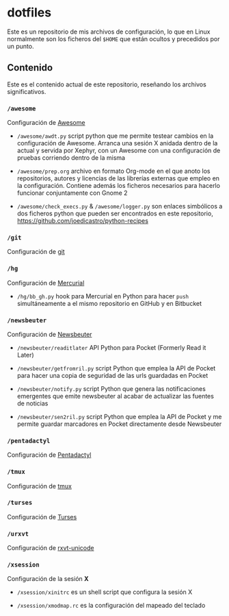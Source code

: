 # dotfiles

Este es un repositorio de mis archivos de configuración, lo que en Linux
normalmente son los ficheros del `$HOME` que están ocultos y precedidos por un
punto.

## Contenido

Este es el contenido actual de este repositorio, reseñando los archivos
significativos.

### `/awesome`

Configuración de [Awesome](http://awesome.naquadah.org/)

+ `/awesome/awdt.py` script python que me permite testear cambios en la
  configuración de Awesome. Arranca una sesión X anidada dentro de la actual y
  servida por Xephyr, con un Awesome con una configuración de pruebas corriendo
  dentro de la misma

+ `/awesome/prep.org` archivo en formato Org-mode en el que anoto los
  repositorios, autores y licencias de las librerías externas que empleo en la
  configuración. Contiene además los ficheros necesarios para hacerlo funcionar
  conjuntamente con Gnome 2

+ `/awesome/check_execs.py` & `/awesome/logger.py` son enlaces simbólicos a dos
  ficheros python que pueden ser encontrados en este repositorio,
  <https://github.com/joedicastro/python-recipes>

### `/git`

Configuración de [git](http://git-scm.com/)

### `/hg`

Configuración de [Mercurial](http://mercurial.selenic.com/)

+ `/hg/bb_gh.py` hook para Mercurial en Python para hacer `push` simultáneamente
  a el mismo repositorio en GitHub y en Bitbucket

### `/newsbeuter`

Configuración de [Newsbeuter](http://newsbeuter.org/)

+ `/newsbeuter/readitlater` API Python para Pocket (Formerly Read it Later)

+ `/newsbeuter/getfromril.py` script Python que emplea la API de Pocket para
   hacer una copia de seguridad de las urls guardadas en Pocket

+ `/newsbeuter/notify.py` script Python que genera las notificaciones emergentes
  que emite newsbeuter al acabar de actualizar las fuentes de noticias

+ `/newsbeuter/sen2ril.py` script Python que emplea la API de Pocket y me
  permite guardar marcadores en Pocket directamente desde Newsbeuter

### `/pentadactyl`

Configuración de [Pentadactyl](http://5digits.org/pentadactyl/)

### `/tmux`

Configuración de [tmux](http://tmux.sourceforge.net/)

### `/turses`

Configuración de [Turses](https://github.com/alejandrogomez/turses)

### `/urxvt`

Configuración de [rxvt-unicode](http://software.schmorp.de/pkg/rxvt-unicode.html)

### `/xsession`

Configuración de la sesión __X__

+ `/xsession/xinitrc` es un shell script que configura la sesión X

+ `/xsession/xmodmap.rc` es la configuración del mapeado del teclado

